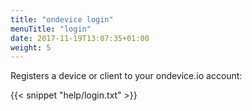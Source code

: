 ```yaml
---
title: "ondevice login"
menuTitle: "login"
date: 2017-11-19T13:07:35+01:00
weight: 5
---
```


Registers a device or client to your ondevice.io account:

{{< snippet "help/login.txt" >}}
